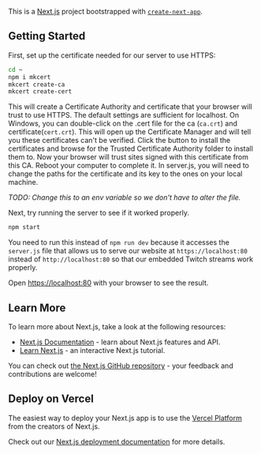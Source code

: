 This is a [Next.js](https://nextjs.org/) project bootstrapped with [`create-next-app`](https://github.com/vercel/next.js/tree/canary/packages/create-next-app).

## Getting Started

First, set up the certificate needed for our server to use HTTPS:

```bash
cd ~
npm i mkcert
mkcert create-ca
mkcert create-cert
```

This will create a Certificate Authority and certificate that your browser will
trust to use HTTPS. The default settings are sufficient for localhost. On Windows, you can
double-click on the .cert file for the ca (`ca.crt`) and certificate(`cert.crt`). This will open
up the Certificate Manager and will tell you these certificates can't be verified. Click the button
to install the certificates and browse for the Trusted Certificate Authority folder to install them to.
Now your browser will trust sites signed with this certificate from this CA. Reboot your computer to complete it.
In server.js, you will need to change the paths for the certificate and its key to the ones on your local
machine. 

_TODO: Change this to an env variable so we don't have to alter the file._

Next, try running the server to see if it worked properly. 

```bash
npm start
```

You need to run this instead of `npm run dev` because it accesses the `server.js` file that allows us to serve our website at `https://localhost:80`
instead of `http://localhost:80` so that our embedded Twitch streams work properly.

Open [https://localhost:80](http://localhost:800) with your browser to see the result.

## Learn More

To learn more about Next.js, take a look at the following resources:

- [Next.js Documentation](https://nextjs.org/docs) - learn about Next.js features and API.
- [Learn Next.js](https://nextjs.org/learn) - an interactive Next.js tutorial.

You can check out [the Next.js GitHub repository](https://github.com/vercel/next.js/) - your feedback and contributions are welcome!

## Deploy on Vercel

The easiest way to deploy your Next.js app is to use the [Vercel Platform](https://vercel.com/new?utm_medium=default-template&filter=next.js&utm_source=create-next-app&utm_campaign=create-next-app-readme) from the creators of Next.js.

Check out our [Next.js deployment documentation](https://nextjs.org/docs/deployment) for more details.
